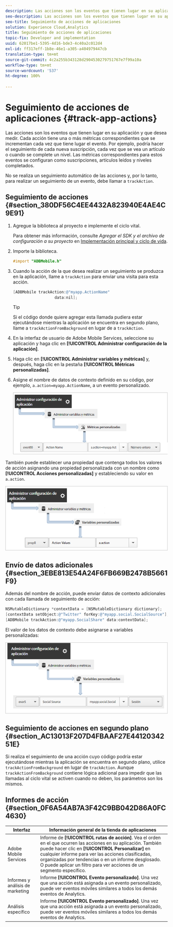 ```yaml
---
description: Las acciones son los eventos que tienen lugar en su aplicación y que desea medir. Cada acción tiene una o más métricas correspondientes que se incrementan cada vez que tiene lugar el evento. Por ejemplo, podría hacer el seguimiento de cada nueva suscripción, cada vez que se vea un artículo o cuando se complete un nivel. Las métricas correspondientes para estos eventos se configuran como suscripciones, artículos leídos y niveles completados.
seo-description: Las acciones son los eventos que tienen lugar en su aplicación y que desea medir. Cada acción tiene una o más métricas correspondientes que se incrementan cada vez que tiene lugar el evento. Por ejemplo, podría hacer el seguimiento de cada nueva suscripción, cada vez que se vea un artículo o cuando se complete un nivel. Las métricas correspondientes para estos eventos se configuran como suscripciones, artículos leídos y niveles completados.
seo-title: Seguimiento de acciones de aplicaciones
solution: Experience Cloud,Analytics
title: Seguimiento de acciones de aplicaciones
topic-fix: Developer and implementation
uuid: 62017be1-5395-4d16-bde3-4c40a2c012d4
exl-id: ff317eff-1b8e-46e1-a305-a404979447cb
translation-type: tm+mt
source-git-commit: 4c2a255b343128d2904530279751767e7f99a10a
workflow-type: tm+mt
source-wordcount: '537'
ht-degree: 100%

---
```


# Seguimiento de acciones de aplicaciones {#track-app-actions}

Las acciones son los eventos que tienen lugar en su aplicación y que desea medir. Cada acción tiene una o más métricas correspondientes que se incrementan cada vez que tiene lugar el evento. Por ejemplo, podría hacer el seguimiento de cada nueva suscripción, cada vez que se vea un artículo o cuando se complete un nivel. Las métricas correspondientes para estos eventos se configuran como suscripciones, artículos leídos y niveles completados.

No se realiza un seguimiento automático de las acciones y, por lo tanto, para realizar un seguimiento de un evento, debe llamar a `trackAction`.

## Seguimiento de acciones {#section_380DF56C4EE4432A823940E4AE4C9E91}

1. Agregue la biblioteca al proyecto e implemente el ciclo vital.

   Para obtener más información, consulte *Agregar el SDK y el archivo de configuración a su proyecto* en [Implementación principal y ciclo de vida](/help/ios/getting-started/dev-qs.md).
1. Importe la biblioteca.

   ```objective-c
   #import "ADBMobile.h"
   ```

1. Cuando la acción de la que desea realizar un seguimiento se produzca en la aplicación, llame a `trackAction` para enviar una visita para esta acción.

   ```objective-c
   [ADBMobile trackAction:@"myapp.ActionName"  
                     data:nil];
   ```

   >[!TIP]
   >
   >Si el código donde quiere agregar esta llamada pudiera estar ejecutándose mientras la aplicación se encuentra en segundo plano, llame a `trackActionFromBackground` en lugar de a `trackAction`.

1. En la interfaz de usuario de Adobe Mobile Services, seleccione su aplicación y haga clic en **[!UICONTROL Administrar configuración de la aplicación]**.

1. Haga clic en **[!UICONTROL Administrar variables y métricas]** y, después, haga clic en la pestaña **[!UICONTROL Métricas personalizadas]**.

1. Asigne el nombre de datos de contexto definido en su código, por ejemplo, `a.action=myapp.ActionName`, a un evento personalizado.

   ![](assets/map-event-context-data.png)

También puede establecer una propiedad que contenga todos los valores de acción asignando una propiedad personalizada con un nombre como **[!UICONTROL Acciones personalizadas]** y estableciendo su valor en `a.action`.

![](assets/map-custom-prop.png)

## Envío de datos adicionales {#section_3EBE813E54A24F6FB669B2478B5661F9}

Además del nombre de acción, puede enviar datos de contexto adicionales con cada llamada de seguimiento de acción:

```objective-c
NSMutableDictionary *contextData = [NSMutableDictionary dictionary]; 
[contextData setObject:@"Twitter" forKey:@"myapp.social.SocialSource"]; 
[ADBMobile trackAction:@"myapp.SocialShare" data:contextData];
```

El valor de los datos de contexto debe asignarse a variables personalizadas:

![](assets/map-variable-context-action.png)

## Seguimiento de acciones en segundo plano {#section_AC13013F207D4FBAAF27E4412034251E}

Si realiza el seguimiento de una acción cuyo código podría estar ejecutándose mientras la aplicación se encuentra en segundo plano, utilice `trackActionFromBackground` en lugar de `trackAction`. Aunque `trackActionFromBackground` contiene lógica adicional para impedir que las llamadas al ciclo vital se activen cuando no deben, los parámetros son los mismos.

## Informes de acción {#section_0F6A54AB7A3F42C9BB042D86A0FC4630}

| Interfaz | Información general de la tienda de aplicaciones |
|--- |--- |
| Adobe Mobile Services | Informe de **[!UICONTROL rutas de acción]**. Vea el orden en el que ocurren las acciones en su aplicación. También puede hacer clic en **[!UICONTROL Personalizar]** en cualquier informe para ver las acciones clasificadas, organizadas por tendencias o en un informe desglosado. O puede aplicar un filtro para ver acciones de un segmento específico. |
| Informes y análisis de marketing | Informe **[!UICONTROL Evento personalizado]**. Una vez que una acción está asignada a un evento personalizado, puede ver eventos móviles similares a todos los demás eventos de Analytics. |
| Análisis específico | Informe **[!UICONTROL Evento personalizado]**. Una vez que una acción está asignada a un evento personalizado, puede ver eventos móviles similares a todos los demás eventos de Analytics. |

